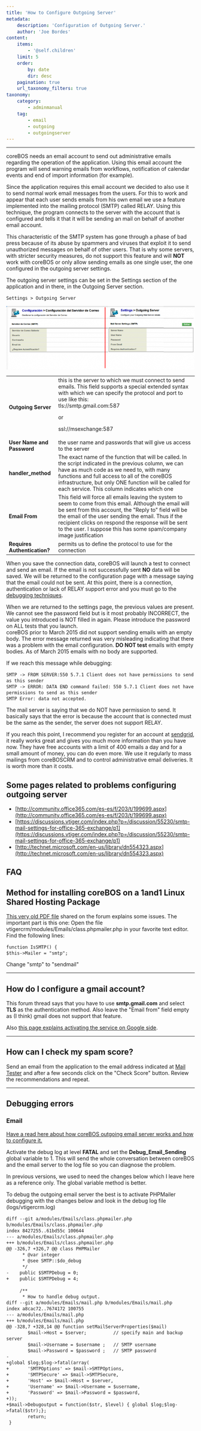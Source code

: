 ```yaml
---
title: 'How to Configure Outgoing Server'
metadata:
    description: 'Configuration of Outgoing Server.'
    author: 'Joe Bordes'
content:
    items:
        - '@self.children'
    limit: 5
    order:
        by: date
        dir: desc
    pagination: true
    url_taxonomy_filters: true
taxonomy:
    category:
        - adminmanual
    tag:
        - email
        - outgoing
        - outgoingserver
---
```

---
coreBOS needs an email account to send out administrative emails regarding the operation of the application. Using this email account the program will send warning emails from workflows, notification of calendar events and end of import information (for example).

Since the application requires this email account we decided to also use it to send normal work email messages from the users. For this to work and appear that each user sends emails from his own email we use a feature implemented into the mailing protocol (SMTP) called RELAY. Using this technique, the program connects to the server with the account that is configured and tells it that it will be sending an mail on behalf of another email account.

This characteristic of the SMTP system has gone through a phase of bad press because of its abuse by spammers and viruses that exploit it to send unauthorized messages on behalf of other users. That is why some servers, with stricter security measures, do not support this feature and will **NOT** work with coreBOS or only allow sending emails as one single user, the one configured in the outgoing server settings.

The outgoing server settings can be set in the Settings section of the application and in there, in the Outgoing Server section.

```
Settings > Outgoing Server
```
![](outgoingserver.png?width=100%)

<table class="table table-striped">
<tbody>
<tr>
<td><strong>Outgoing Server	</strong></td>
<td>this is the server to which we must connect to send emails. This field supports a special extended syntax with which we can specify the protocol and port to use like this:<br>

<div class="notices blue">
tls://smtp.gmail.com:587

or

ssl://msexchange:587 </div></td>
</tr>
<tr>
<td><strong>User Name and Password</strong></td>
<td>the user name and passwords that will give us access to the server</td>
</tr>
<tr>
<td><strong>handler_method</strong></td>
<td>The exact name of the function that will be called. In the script indicated in the previous column, we can have as much code as we need to, with many functions and full access to all of the coreBOS infrastructure, but only ONE function will be called for each service. This column indicates which one</td>
</tr>
<tr>
<td><strong>Email From</strong></td>
<td>This field will force all emails leaving the system to seem to come from this email. Although the email will be sent from this account, the "Reply to" field will be the email of the user sending the email. Thus if the recipient clicks on respond the response will be sent to the user. I suppose this has some spam/company image justification</td>
</tr>
<tr>
<td><strong>Requires Authentication?</strong></td>
<td>permits us to define the protocol to use for the connection</td>
</tr>
</tbody>
</table>

When you save the connection data, coreBOS will launch a test to connect and send an email. If the email is not successfully sent **NO** data will be saved. We will be returned to the configuration page with a message saying that the email could not be sent. At this point, there is a connection, authentication or lack of RELAY support error and you must go to the [debugging techniques](../../../10.developer-guide/04.development_framework/04.debuging/item.md#email).

<div class="notices red">
When we are returned to the settings page, the previous values are present. We cannot see the password field but is it most probably INCORRECT, the value you introduced is NOT filled in again. Please introduce the password on ALL tests that you launch.
</div>

<div class="notices red">
coreBOS prior to March 2015 did not support sending emails with an empty body. The error message returned was very misleading indicating that there was a problem with the email configuration. <strong>DO NOT test</strong> emails with empty bodies. As of March 2015 emails with no body are supported.
</div>

If we reach this message while debugging:

```
SMTP -> FROM SERVER:550 5.7.1 Client does not have permissions to send as this sender
SMTP -> ERROR: DATA END command failed: 550 5.7.1 Client does not have permissions to send as this sender
SMTP Error: data not accepted.
```

The mail server is saying that we do NOT have permission to send. It basically says that the error is because the account that is connected must be the same as the sender, the server does not support RELAY.

If you reach this point, I recommend you register for an account at [sendgrid](https://sendgrid.com/), it really works great and gives you much more information than you have now. They have free accounts with a limit of 400 emails a day and for a small amount of money, you can do even more. We use it regularly to mass mailings from coreBOSCRM and to control administrative email deliveries. It is worth more than it costs.

## Some pages related to problems configuring outgoing server

-   [http://community.office365.com/es-es/f/203/t/199699.aspx](http://community.office365.com/es-es/f/203/t/199699.aspx)
-   [https://discussions.vtiger.com/index.php?p=/discussion/55230/smtp-mail-settings-for-office-365-exchange/p1](https://discussions.vtiger.com/index.php?p=/discussion/55230/smtp-mail-settings-for-office-365-exchange/p1)
-   [http://technet.microsoft.com/en-us/library/dn554323.aspx](http://technet.microsoft.com/en-us/library/dn554323.aspx)

## FAQ

<div class="notices blue">
<h2>Method for installing coreBOS on a 1and1 Linux Shared Hosting Package</h2> </div>

[This very old PDF file](https://discussions.corebos.org/documentation/lib/exe/fetch.php?media=en:corebos:vtigercrm_1and1_installation.pdf) shared on the forum explains some issues. The important part is this one:
Open the file vtigercrm/modules/Emails/class.phpmailer.php in your favorite text editor.
Find the following lines:
```
function IsSMTP() {
$this->Mailer = "smtp";
```
Change "smtp" to "sendmail"

---

<div class="notices blue">

<h2>How do I configure a gmail account?</h2>
</div>

This forum thread says that you have to use **smtp.gmail.com** and select **TLS** as the authentication method. Also leave the "Email from" field empty as (I think) gmail does not support that feature.

Also [this page explains activating the service on Google side](https://discussions.corebos.org/documentation/doku.php?id=en:adminmanual:outgoingservergmail).

---

<div class="notices blue">

<h2>How can I check my spam score?</h2>
</div>

Send an email from the application to the email address indicated at [Mail Tester](https://www.mail-tester.com/) and after a few seconds click on the "Check Score" button. Review the recommendations and repeat.

---

## Debugging errors

### Email

[Have a read here about how coreBOS outgoing email server works and how to configure it.](../05.outgoingserver)

Activate the debug log at level **FATAL** and set the **Debug_Email_Sending** global variable to 1. This will send the whole conversation between coreBOS and the email server to the log file so you can diagnose the problem.

<div class="notices blue">
In previous versions, we used to need the changes below which I leave here as a reference only. The global variable method is better.
</div>

To debug the outgoing email server the best is to activate PHPMailer debugging with the changes below and look in the debug log file (logs/vtigercrm.log)

```
diff --git a/modules/Emails/class.phpmailer.php b/modules/Emails/class.phpmailer.php
index 8427255..61bd55c 100644
--- a/modules/Emails/class.phpmailer.php
+++ b/modules/Emails/class.phpmailer.php
@@ -326,7 +326,7 @@ class PHPMailer
      * @var integer
      * @see SMTP::$do_debug
      */
-    public $SMTPDebug = 0;
+    public $SMTPDebug = 4;
 
     /**
      * How to handle debug output.
diff --git a/modules/Emails/mail.php b/modules/Emails/mail.php
index a8cac72..7674172 100755
--- a/modules/Emails/mail.php
+++ b/modules/Emails/mail.php
@@ -328,7 +328,14 @@ function setMailServerProperties($mail)
        $mail->Host = $server;          // specify main and backup server
        $mail->Username = $username ;   // SMTP username
        $mail->Password = $password ;   // SMTP password
-
+global $log;$log->fatal(array(
+       'SMTPOptions' => $mail->SMTPOptions,
+       'SMTPSecure' => $mail->SMTPSecure,
+       'Host' => $mail->Host = $server,
+       'Username' => $mail->Username = $username,
+       'Password' => $mail->Password = $password,
+));
+$mail->Debugoutput = function($str, $level) { global $log;$log->fatal($str);};
        return;
 }
 ```
